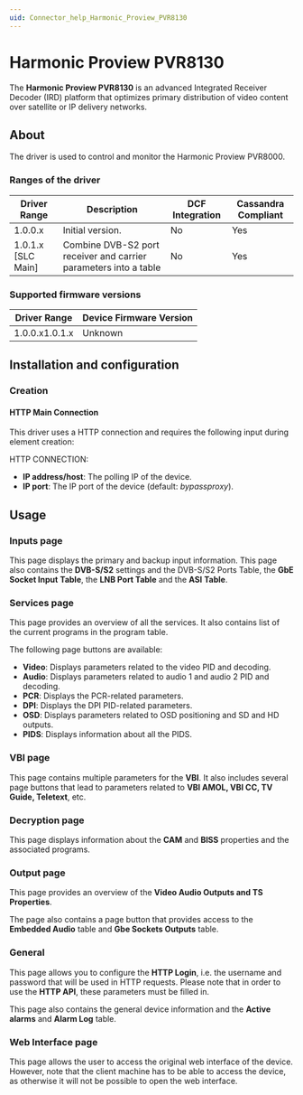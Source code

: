 ```yaml
---
uid: Connector_help_Harmonic_Proview_PVR8130
---
```


# Harmonic Proview PVR8130

The **Harmonic Proview PVR8130** is an advanced Integrated Receiver Decoder (IRD) platform that optimizes primary distribution of video content over satellite or IP delivery networks.

## About

The driver is used to control and monitor the Harmonic Proview PVR8000.

### Ranges of the driver

| **Driver Range**     | **Description**                                                  | **DCF Integration** | **Cassandra Compliant** |
|----------------------|------------------------------------------------------------------|---------------------|-------------------------|
| 1.0.0.x              | Initial version.                                                 | No                  | Yes                     |
| 1.0.1.x \[SLC Main\] | Combine DVB-S2 port receiver and carrier parameters into a table | No                  | Yes                     |

### Supported firmware versions

| **Driver Range** | **Device Firmware Version** |
|------------------|-----------------------------|
| 1.0.0.x1.0.1.x   | Unknown                     |

## Installation and configuration

### Creation

#### HTTP Main Connection

This driver uses a HTTP connection and requires the following input during element creation:

HTTP CONNECTION:

- **IP address/host**: The polling IP of the device.
- **IP port**: The IP port of the device (default: *bypassproxy*).

## Usage

### Inputs page

This page displays the primary and backup input information. This page also contains the **DVB-S/S2** settings and the DVB-S/S2 Ports Table, the **GbE Socket Input** **Table**, the **LNB Port Table** and the **ASI** **Table**.

### Services page

This page provides an overview of all the services. It also contains list of the current programs in the program table.

The following page buttons are available:

- **Video**: Displays parameters related to the video PID and decoding.
- **Audio**: Displays parameters related to audio 1 and audio 2 PID and decoding.
- **PCR**: Displays the PCR-related parameters.
- **DPI**: Displays the DPI PID-related parameters.
- **OSD**: Displays parameters related to OSD positioning and SD and HD outputs.
- **PIDS**: Displays information about all the PIDS.

### VBI page

This page contains multiple parameters for the **VBI**. It also includes several page buttons that lead to parameters related to **VBI AMOL, VBI CC, TV Guide, Teletext**, etc.

### Decryption page

This page displays information about the **CAM** and **BISS** properties and the associated programs.

### Output page

This page provides an overview of the **Video Audio Outputs and TS Properties**.

The page also contains a page button that provides access to the **Embedded Audio** table and **Gbe Sockets Outputs** table.

### General

This page allows you to configure the **HTTP Login**, i.e. the username and password that will be used in HTTP requests. Please note that in order to use the **HTTP API**, these parameters must be filled in.

This page also contains the general device information and the **Active alarms** and **Alarm Log** table.

### Web Interface page

This page allows the user to access the original web interface of the device. However, note that the client machine has to be able to access the device, as otherwise it will not be possible to open the web interface.
